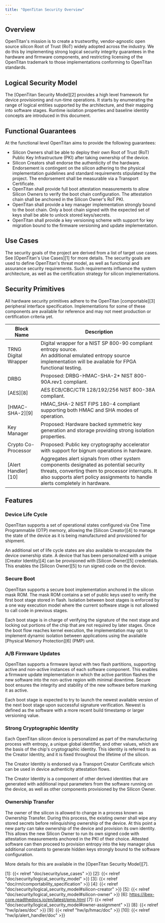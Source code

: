 ```yaml
---
title: "OpenTitan Security Overview"
---
```


## Overview

OpenTitan's mission is to create a trustworthy, vendor-agnostic open source silicon Root of Trust (RoT) widely adopted across the industry.
We do this by implementing strong logical security integrity guarantees in the hardware and firmware components, and restricting licensing of the OpenTitan trademark to those implementations conforming to OpenTitan standards.

## Logical Security Model

The [OpenTitan Security Model][2] provides a high level framework for device provisioning and run-time operations.
It starts by enumerating the range of logical entities supported by the architecture, and their mapping into software stages.
Runtime isolation properties and baseline identity concepts are introduced in this document.

## Functional Guarantees

At the functional level OpenTitan aims to provide the following guarantees:

* Silicon Owners shall be able to deploy their own Root of Trust (RoT) Public Key Infrastructure (PKI) after taking ownership of the device.
* Silicon Creators shall endorse the authenticity of the hardware.
  Endorsement is contingent on the silicon adhering to the physical implementation guidelines and standard requirements stipulated by the project.
  The endorsement shall be measurable via a Transport Certificate.
* OpenTitan shall provide full boot attestation measurements to allow Silicon Owners to verify the boot chain configuration.
  The attestation chain shall be anchored in the Silicon Owner's RoT PKI.
* OpenTitan shall provide a key manager implementation strongly bound to the boot chain.
  Only a boot chain signed with the expected set of keys shall be able to unlock stored keys/secrets.
* OpenTitan shall provide a key versioning scheme with support for key migration bound to the firmware versioning and update implementation.

## Use Cases

The security goals of the project are derived from a list of target use cases.
See [OpenTitan's Use Cases][1] for more details.
The security goals are used to define OpenTitan's threat model, as well as functional and assurance security requirements.
Such requirements influence the system architecture, as well as the certification strategy for silicon implementations.

## Security Primitives

All hardware security primitives adhere to the OpenTitan [comportable][3] peripheral interface specification.
Implementations for some of these components are available for reference and may not meet production or certification criteria yet.

| Block Name | Description |
| ---------- | ----------- |
| TRNG Digital Wrapper | Digital wrapper for a NIST SP 800-90 compliant entropy source. <br> An additional emulated entropy source implementation will be available for FPGA functional testing. |
| DRBG | Proposed: DRBG-HMAC-SHA-2* NIST 800-90A.rev1 compliant. |
| [AES][8] | AES ECB/CBC/CTR 128/192/256 NIST 800-38A compliant. |
| [HMAC-SHA-2][9] | HMAC_SHA-2 NIST FIPS 180-4 compliant supporting both HMAC and SHA modes of operation. |
| Key Manager | Proposed: Hardware backed symmetric key generation and storage providing strong isolation properties. |
| Crypto Co-Processor | Proposed: Public key cryptography accelerator with support for bignum operations in hardware. |
| [Alert Handler][10] | Aggregates alert signals from other system components designated as potential security threats, converting them to processor interrupts. It also supports alert policy assignments to handle alerts completely in hardware. |


## Features

### Device Life Cycle

OpenTitan supports a set of operational states configured via One Time Programmable (OTP) memory, allowing the [Silicon Creator][4] to manage the state of the device as it is being manufactured and provisioned for shipment.

An additional set of life cycle states are also available to encapsulate the device ownership state.
A device that has been personalized with a unique [Creator Identity][4] can be provisioned with [Silicon Owner][5] credentials.
This enables the [Silicon Owner][5] to run signed code on the device.

### Secure Boot

OpenTitan supports a secure boot implementation anchored in the silicon mask ROM.
The mask ROM contains a set of public keys used to verify the first boot stage stored in flash.
Isolation between boot stages is enforced by a one way execution model where the current software stage is not allowed to call code in previous stages.

Each boot stage is in charge of verifying the signature of the next stage and locking out portions of the chip that are not required by later stages.
Once the boot flow reaches kernel execution, the implementation may opt to implement dynamic isolation between applications using the available [Physical Memory Protection][6] (PMP) unit.

### A/B Firmware Updates

OpenTitan supports a firmware layout with two flash partitions, supporting active and non-active instances of each software component.
This enables a firmware update implementation in which the active partition flashes the new software into the non-active region with minimal downtime.
Secure boot ensures the integrity and stability of the new software before marking it as active.

Each boot stage is expected to try to launch the newest available version of the next boot stage upon successful signature verification.
Newest is defined as the software with a more recent build timestamp or larger versioning value.

### Strong Cryptographic Identity

Each OpenTitan silicon device is personalized as part of the manufacturing process with entropy, a unique global identifier, and other values, which are the basis of the chip's cryptographic identity.
This identity is referred to as the Creator Identity, and it is fixed throughout the lifetime of the silicon.

The Creator Identity is endorsed via a Transport Creator Certificate which can be used in device authenticity attestation flows.

The Creator Identity is a component of other derived identities that are generated with additional input parameters from the software running on the device, as well as other components provisioned by the Silicon Owner.

### Ownership Transfer

The owner of the silicon is allowed to change in a process known as Ownership Transfer.
During this process, the existing owner shall wipe any stored secrets before relinquishing ownership of the device.
At this point a new party can take ownership of the device and provision its own identity.
This allows the new Silicon Owner to run its own signed code with attestation measurements anchored in the PKI of their choice.
Attested software can then proceed to provision entropy into the key manager plus additional constants to generate hidden keys strongly bound to the software configuration.

More details for this are available in the [OpenTitan Security Model][7].


[1]: {{< relref "doc/security/use_cases" >}}
[2]: {{< relref "doc/security/logical_security_model" >}}
[3]: {{< relref "doc/rm/comportability_specification" >}}
[4]: {{< relref "doc/security/logical_security_model#silicon-creator" >}}
[5]: {{< relref "doc/security/logical_security_model#silicon-owner" >}}
[6]: https://ibex-core.readthedocs.io/en/latest/pmp.html
[7]: {{< relref "doc/security/logical_security_model#owner-assignment" >}}
[8]: {{< relref "hw/ip/aes/doc" >}}
[9]: {{< relref "hw/ip/hmac/doc" >}}
[10]: {{< relref "hw/ip/alert_handler/doc" >}}
